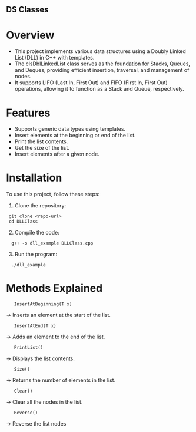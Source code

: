 ## DS Classes

# Overview
   - This project implements various data structures using a Doubly Linked List (DLL) in C++ with templates.
   - The clsDblLinkedList class serves as the foundation for Stacks, Queues, and Deques, providing efficient insertion, traversal, and management of nodes.
   - It supports LIFO (Last In, First Out) and FIFO (First In, First Out) operations, allowing it to function as a Stack and Queue, respectively.

# Features
  - Supports generic data types using templates.
  - Insert elements at the beginning or end of the list.
  - Print the list contents.
  - Get the size of the list.
  - Insert elements after a given node.


# Installation
  To use this project, follow these steps:

  1. Clone the repository:
  ```
   git clone <repo-url>
   cd DLLClass
  ```

  2. Compile the code:
  ```
    g++ -o dll_example DLLClass.cpp
  ```

  3. Run the program:
  ```
    ./dll_example
  ```

# Methods Explained

```
   InsertAtBeginning(T x)
```

-> Inserts an element at the start of the list.

```
   InsertAtEnd(T x)
```
-> Adds an element to the end of the list.

```
   PrintList()
```

-> Displays the list contents.

```
   Size()
```

-> Returns the number of elements in the list.

```
   Clear()
```

-> Clear all the nodes in the list.

```
   Reverse()
```

-> Reverse the list nodes
